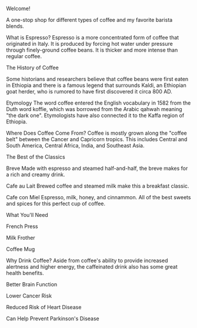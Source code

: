 Welcome!

A one-stop shop for different types of coffee and my favorite barista blends.

What is Espresso?
Espresso is a more concentrated form of coffee that originated in Italy. It is produced by forcing hot water under pressure through finely-ground coffee beans. It is thicker and more intense than regular coffee.

The History of Coffee

Some historians and researchers believe that coffee beans were first eaten in Ethiopia and there is a famous legend that surrounds Kaldi, an Ethiopian goat herder, who is rumored to have first discovered it circa 800 AD. 

Etymology
The word coffee entered the English vocabulary in 1582 from the Duth word koffie, which was borrowed from the Arabic qahwah meaning "the dark one". Etymologists have also connected it to the Kaffa region of Ethiopia.

Where Does Coffee Come From?
Coffee is mostly grown along the "coffee belt" between the Cancer and Capricorn tropics. This includes Central and South America, Central Africa, India, and Southeast Asia. 

The Best of the Classics

Breve
Made with espresso and steamed half-and-half, the breve makes for a rich and creamy drink. 

Cafe au Lait
Brewed coffee and steamed milk make this a breakfast classic.

Cafe con Miel
Espresso, milk, honey, and cinnammon. All of the best sweets and spices for this perfect cup of coffee.

What You'll Need

French Press

Milk Frother

Coffee Mug

Why Drink Coffee?
Aside from coffee's ability to provide increased alertness and higher energy, the caffeinated drink also has some great health benefits. 

Better Brain Function

Lower Cancer Risk

Reduced Risk of Heart Disease

Can Help Prevent Parkinson's Disease